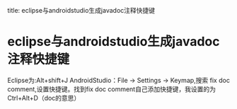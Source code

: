 title: eclipse与androidstudio生成javadoc注释快捷键 

#  eclipse与androidstudio生成javadoc注释快捷键 
Eclipse为:Alt+shift+J
AndroidStudio：File -> Settings -> Keymap,搜索 fix doc comment,设置快捷键。找到fix doc comment自己添加快捷键，我设置的为Ctrl+Alt+D（doc的意思）